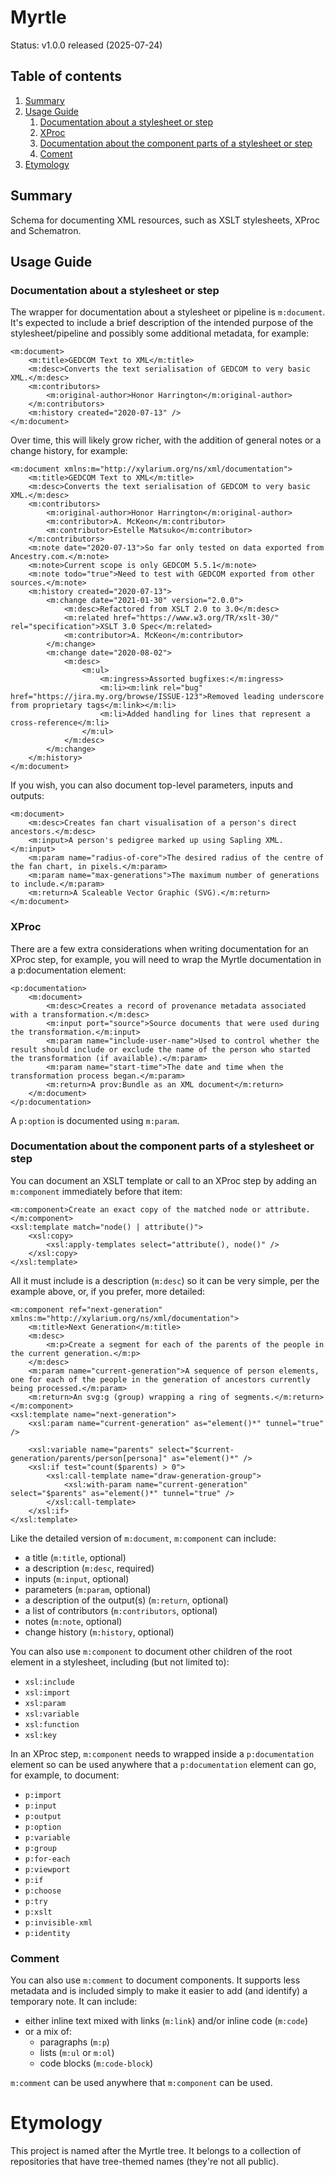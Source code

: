 # Myrtle

Status: v1.0.0 released (2025-07-24)

## Table of contents
1. [Summary](#summary)
1. [Usage Guide](#usage)
   1. [Documentation about a stylesheet or step](#document)
   1. [XProc](#xproc)
   1. [Documentation about the component parts of a stylesheet or step](#component)
   1. [Coment](#comment)  
1. [Etymology](#etymology)

## Summary <a id="summary"></a>

Schema for documenting XML resources, such as XSLT stylesheets, XProc and Schematron.

## Usage Guide <a id="usage"></a>

### Documentation about a stylesheet or step <a id="document"></a>

The wrapper for documentation about a stylesheet or pipeline is `m:document`.  It's expected to include a brief description of the intended purpose of the stylesheet/pipeline and possibly some additional metadata, for example:

```
<m:document>
    <m:title>GEDCOM Text to XML</m:title>
    <m:desc>Converts the text serialisation of GEDCOM to very basic XML.</m:desc>
    <m:contributors>
    	<m:original-author>Honor Harrington</m:original-author>
    </m:contributors>
    <m:history created="2020-07-13" />
</m:document>
```  
Over time, this will likely grow richer, with the addition of general notes or a change history, for example:

```
<m:document xmlns:m="http://xylarium.org/ns/xml/documentation">
	<m:title>GEDCOM Text to XML</m:title>
	<m:desc>Converts the text serialisation of GEDCOM to very basic XML.</m:desc>
	<m:contributors>
		<m:original-author>Honor Harrington</m:original-author>
		<m:contributor>A. McKeon</m:contributor>
		<m:contributor>Estelle Matsuko</m:contributor>
	</m:contributors>
	<m:note date="2020-07-13">So far only tested on data exported from Ancestry.com.</m:note>
	<m:note>Current scope is only GEDCOM 5.5.1</m:note>	
	<m:note todo="true">Need to test with GEDCOM exported from other sources.</m:note>
	<m:history created="2020-07-13">
		<m:change date="2021-01-30" version="2.0.0">
			<m:desc>Refactored from XSLT 2.0 to 3.0</m:desc>
			<m:related href="https://www.w3.org/TR/xslt-30/" rel="specification">XSLT 3.0 Spec</m:related>
			<m:contributor>A. McKeon</m:contributor>
		</m:change>
		<m:change date="2020-08-02">
			<m:desc>
				<m:ul>
					<m:ingress>Assorted bugfixes:</m:ingress>
					<m:li><m:link rel="bug" href="https://jira.my.org/browse/ISSUE-123">Removed leading underscore from proprietary tags</m:link></m:li>
					<m:li>Added handling for lines that represent a cross-reference</m:li>
				</m:ul>
			</m:desc>
		</m:change>
	</m:history>
</m:document>
``` 

If you wish, you can also document top-level parameters, inputs and outputs:

```
<m:document>
	<m:desc>Creates fan chart visualisation of a person's direct ancestors.</m:desc>
	<m:input>A person's pedigree marked up using Sapling XML.</m:input>
	<m:param name="radius-of-core">The desired radius of the centre of the fan chart, in pixels.</m:param>
	<m:param name="max-generations">The maximum number of generations to include.</m:param>
	<m:return>A Scaleable Vector Graphic (SVG).</m:return> 
</m:document>
```

### XProc <a id="xproc"></a>

There are a few extra considerations when writing documentation for an XProc step, for example, you will need to wrap the Myrtle documentation in a p:documentation element:

```
<p:documentation>
	<m:document>
		<m:desc>Creates a record of provenance metadata associated with a transformation.</m:desc>
		<m:input port="source">Source documents that were used during the transformation.</m:input>
		<m:param name="include-user-name">Used to control whether the result should include or exclude the name of the person who started the transformation (if available).</m:param>
		<m:param name="start-time">The date and time when the transformation process began.</m:param>
		<m:return>A prov:Bundle as an XML document</m:return> 
	</m:document>
</p:documentation>
```

A `p:option` is documented using `m:param`.

### Documentation about the component parts of a stylesheet or step <a id="component"></a>

You can document an XSLT template or call to an XProc step by adding an `m:component` immediately before that item:
```
<m:component>Create an exact copy of the matched node or attribute.</m:component>
<xsl:template match="node() | attribute()">
	<xsl:copy>
		<xsl:apply-templates select="attribute(), node()" />
	</xsl:copy>
</xsl:template>
```
All it must include is a description (`m:desc`) so it can be very simple, per the example above, or, if you prefer, more detailed:
```
<m:component ref="next-generation" xmlns:m="http://xylarium.org/ns/xml/documentation">
	<m:title>Next Generation</m:title>
	<m:desc>
		<m:p>Create a segment for each of the parents of the people in the current generation.</m:p>
	</m:desc>
	<m:param name="current-generation">A sequence of person elements, one for each of the people in the generation of ancestors currently being processed.</m:param>
	<m:return>An svg:g (group) wrapping a ring of segments.</m:return>
</m:component>
<xsl:template name="next-generation">
	<xsl:param name="current-generation" as="element()*" tunnel="true" />
	
	<xsl:variable name="parents" select="$current-generation/parents/person[persona]" as="element()*" />
	<xsl:if test="count($parents) > 0">
		<xsl:call-template name="draw-generation-group">
			<xsl:with-param name="current-generation" select="$parents" as="element()*" tunnel="true" />
		</xsl:call-template>
	</xsl:if>
</xsl:template>
```
Like the detailed version of `m:document`, `m:component` can include:
* a title (`m:title`, optional)
* a description (`m:desc`, required)
* inputs (`m:input`, optional)
* parameters (`m:param`, optional)
* a description of the output(s) (`m:return`, optional)
* a list of contributors (`m:contributors`, optional)
* notes (`m:note`, optional)
* change history (`m:history`, optional)

You can also use `m:component` to document other children of the root element in a stylesheet, including (but not limited to):

* `xsl:include`
* `xsl:import`
* `xsl:param`
* `xsl:variable`
* `xsl:function`
* `xsl:key`

In an XProc step, `m:component` needs to wrapped inside a `p:documentation` element so can be used anywhere that a `p:documentation` element can go, for example, to document: 
* `p:import`
* `p:input`
* `p:output`
* `p:option`
* `p:variable`
* `p:group`
* `p:for-each`
* `p:viewport`
* `p:if`
* `p:choose`
* `p:try`
* `p:xslt`
* `p:invisible-xml`
* `p:identity`    

###  Comment <a id="comment"></a>

You can also use `m:comment` to document components.  It supports less metadata and is included simply to make it easier to add (and identify) a temporary note.  It can include:

  * either inline text mixed with links (`m:link`) and/or inline code (`m:code`)
  * or a mix of:
      * paragraphs (`m:p`)
      * lists (`m:ul` or `m:ol`)
      * code blocks (`m:code-block`) 

`m:comment` can be used anywhere that `m:component` can be used.

# Etymology <a id="etymology"></a>
This project is named after the Myrtle tree.  It belongs to a collection of repositories that have tree-themed names (they're not all public).
